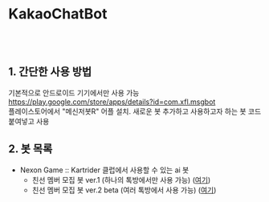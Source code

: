 # KakaoChatBot
<br><br>
## 1. 간단한 사용 방법
기본적으로 안드로이드 기기에서만 사용 가능 <br>
https://play.google.com/store/apps/details?id=com.xfl.msgbot <br>
플레이스토어에서 "메신저봇R" 어플 설치.
새로운 봇 추가하고 사용하고자 하는 봇 코드 붙여넣고 사용
## 2. 봇 목록
+ Nexon Game :: Kartrider 클럽에서 사용할 수 있는 ai 봇 
  + 친선 멤버 모집 봇 ver.1 (하나의 톡방에서만 사용 가능) (<a href="https://github.com/Potato-Y/KakaoChatBot/blob/master/KartRider/friendly%20match.js">여기</a>)
  + 친선 멤버 모집 봇 ver.2 beta (여러 톡방에서 사용 가능) (<a href="https://github.com/Potato-Y/KakaoChatBot/blob/master/KartRider/friendly%20match2.js">여기</a>)
